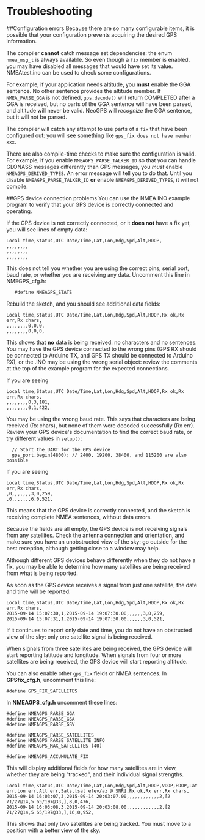 Troubleshooting
===============

##Configuration errors
Because there are so many configurable items, it is possible that your configuration prevents acquiring the desired GPS information.

The compiler **cannot** catch message set dependencies: the enum 
`nmea_msg_t` is always available.  So even though a `fix` member is enabled, 
you may have disabled all messages that would have set its value.  
NMEAtest.ino can be used to check some configurations.

For example, if your application needs altitude, you **must** enable the GGA sentence.  No other sentence provides the altitude member.  If `NMEA_PARSE_GGA` is not defined,  `gps.decode()` will return COMPLETED after a GGA is received, but no parts of the GGA sentence will have been parsed, and altitude will never be valid.  NeoGPS will _recognize_ the GGA sentence, but it will not be parsed.

The compiler will catch any attempt to use parts of a `fix` that have been 
configured out: you will see something like `gps_fix does not have member 
xxx`.

There are also compile-time checks to make sure the configuration is valid.  For example, if you enable `NMEAGPS_PARSE_TALKER_ID` so that you can handle GLONASS messages differently than GPS messages, you *must* enable `NMEAGPS_DERIVED_TYPES`.  An error message will tell you to do that.  Until you disable `NMEAGPS_PARSE_TALKER_ID` **or** enable `NMEAGPS_DERIVED_TYPES`, it will not compile.

##GPS device connection problems
You can use the NMEA.INO example program to verify that your GPS device is correctly connected and operating.

If the GPS device is not correctly connected, or it **does not** have a fix yet, you will see lines of empty data:
```
Local time,Status,UTC Date/Time,Lat,Lon,Hdg,Spd,Alt,HDOP,
,,,,,,,,
,,,,,,,,
,,,,,,,,
```
This does not tell you whether you are using the correct pins, serial port, baud rate, or whether you are receiving any data.  Uncomment this line in NMEGPS_cfg.h:
```
   #define NMEAGPS_STATS
```
Rebuild the sketch, and you should see additional data fields:
```
Local time,Status,UTC Date/Time,Lat,Lon,Hdg,Spd,Alt,HDOP,Rx ok,Rx err,Rx chars,
,,,,,,,,0,0,0,
,,,,,,,,0,0,0,
```
This shows that **no** data is being received: no characters and no sentences.  You may have the GPS device connected to the wrong pins (GPS RX should be connected to Arduino TX, and GPS TX should be connected to Arduino RX), or the .INO may be using the wrong serial object: review the comments at the top of the example program for the expected connections.

If you are seeing
```
Local time,Status,UTC Date/Time,Lat,Lon,Hdg,Spd,Alt,HDOP,Rx ok,Rx err,Rx chars,
,,,,,,,,0,3,181,
,,,,,,,,0,1,422,
```
You may be using the wrong baud rate.  This says that characters are being received (Rx chars), but none of them were decoded successfully (Rx err).  Review your GPS device's documentation to find the correct baud rate, or try different values in `setup()`:
```
  // Start the UART for the GPS device
  gps_port.begin(4800); // 2400, 19200, 38400, and 115200 are also possible
```
If you are seeing
```
Local time,Status,UTC Date/Time,Lat,Lon,Hdg,Spd,Alt,HDOP,Rx ok,Rx err,Rx chars,
,0,,,,,,,3,0,259,
,0,,,,,,,6,0,521,
```
This means that the GPS device is correctly connected, and the sketch is receiving complete NMEA sentences, without data errors.

Because the fields are all empty, the GPS device is not receiving signals from any satellites.  Check the antenna connection and orientation, and make sure you have an unobstructed view of the sky: go outside for the best reception, although getting close to a window may help.

Although different GPS devices behave differently when they do not have a fix, you may be able to determine how many satellites are being received from what is being reported.

As soon as the GPS device receives a signal from just one satellite, the date and time will be reported:
```
Local time,Status,UTC Date/Time,Lat,Lon,Hdg,Spd,Alt,HDOP,Rx ok,Rx err,Rx chars,
2015-09-14 15:07:30,1,2015-09-14 19:07:30.00,,,,,,3,0,259,
2015-09-14 15:07:31,1,2015-09-14 19:07:30.00,,,,,,3,0,521,
```
If it continues to report only date and time, you do not have an obstructed view of the sky: only one satellite signal is being received.

When signals from three satellites are being received, the GPS device will start reporting latitude and longitude.
When signals from four or more satellites are being received, the GPS device will start reporting altitude.

You can also enable other `gps_fix` fields or NMEA sentences.  In **GPSfix_cfg.h**, uncomment this line:
```
#define GPS_FIX_SATELLITES
```
In **NMEAGPS_cfg.h** uncomment these lines:
```
#define NMEAGPS_PARSE_GGA
#define NMEAGPS_PARSE_GSA
#define NMEAGPS_PARSE_GSV

#define NMEAGPS_PARSE_SATELLITES
#define NMEAGPS_PARSE_SATELLITE_INFO
#define NMEAGPS_MAX_SATELLITES (40)

#define NMEAGPS_ACCUMULATE_FIX
```
This will display additional fields for how many satellites are in view, whether they are being "tracked", and their individual signal strengths.
```
Local time,Status,UTC Date/Time,Lat,Lon,Hdg,Spd,Alt,HDOP,VDOP,PDOP,Lat err,Lon err,Alt err,Sats,[sat elev/az @ SNR],Rx ok,Rx err,Rx chars,
2015-09-14 16:03:07,3,2015-09-14 20:03:07.00,,,,,,,,,,,,2,[2 71/27@14,5 65/197@33,],8,0,476,
2015-09-14 16:03:08,3,2015-09-14 20:03:08.00,,,,,,,,,,,,2,[2 71/27@14,5 65/197@33,],16,0,952,
```
This shows that only two satellites are being tracked.  You must move to a position with a better view of the sky.
